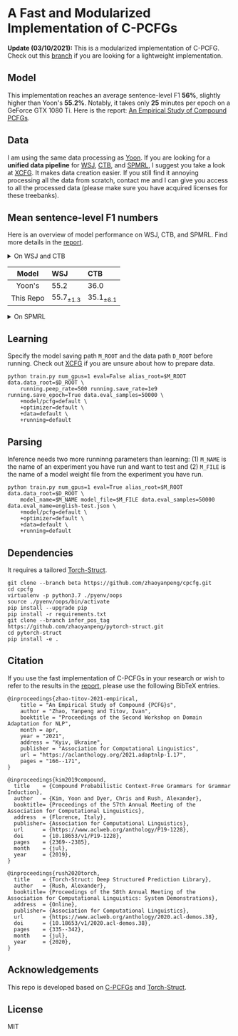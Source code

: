 # A Fast and Modularized Implementation of C-PCFGs

**Update (03/10/2021):** This is a modularized implementation of C-PCFG. Check out this [branch](https://github.com/zhaoyanpeng/cpcfg/tree/messup) if you are looking for a lightweight implementation.

## Model
This implementation reaches an average sentence-level F1 **56%**, slightly higher than Yoon's **55.2%**. 
Notably, it takes only **25** minutes per epoch on a GeForce GTX 1080 Ti. Here is the report: [An Empirical Study of Compound PCFGs](https://arxiv.org/abs/2103.02298).

## Data
I am using the same data processing as [Yoon](https://github.com/harvardnlp/compound-pcfg#data). If you are looking for a **unified data pipeline** for [WSJ](https://catalog.ldc.upenn.edu/LDC99T42), [CTB](https://catalog.ldc.upenn.edu/LDC2005T01), and [SPMRL](https://dokufarm.phil.hhu.de/spmrl2014/), I suggest you take a look at [XCFG](https://github.com/zhaoyanpeng/xcfg). It makes data creation easier. If you still find it annoying processing all the data from scratch, contact me and I can give you access to all the processed data (please make sure you have acquired licenses for these treebanks).

## Mean sentence-level F1 numbers
Here is an overview of model performance on WSJ, CTB, and SPMRL. Find more details in the [report](https://arxiv.org/abs/2103.02298).

<details><summary>On WSJ and CTB</summary></details>

| Model | WSJ | CTB |
|:-:|:-|:-|
| Yoon's | 55.2 | 36.0 |
| This Repo | 55.7<sub>±1.3<sub> | 35.1<sub>±6.1<sub> |

<details><summary>On SPMRL</summary><p>

| Model | Basque | German | French | Hebrew | Hungarian | Korean | Polish | Swedish |
|:-:|:-|:-|:-|:-|:-|:-|:-|:-|
| N-PCFG | **30.2**<sub>±0.9<sub> | **37.8**<sub>±1.7<sub> | **42.2**<sub>±1.4<sub> | **41.0**<sub>±0.6<sub> | 37.9<sub>±0.8<sub> | 25.7<sub>±2.8<sub> | 31.7<sub>±1.8<sub> | 14.5<sub>±12.7<sub> |
| C-PCFG | 27.9<sub>±2.0<sub> | 37.3<sub>±1.8<sub> | 40.5<sub>±0.8<sub> | 39.2<sub>±1.2<sub> | **38.3**<sub>±0.7<sub> | **27.7**<sub>±2.8<sub> | **32.4**<sub>±1.1<sub> | **23.7**<sub>±14.3<sub> |

</p></details>

## Learning 
Specify the model saving path `M_ROOT` and the data path `D_ROOT` before running. Check out [XCFG](https://github.com/zhaoyanpeng/xcfg) if you are unsure about how to prepare data.
```shell
python train.py num_gpus=1 eval=False alias_root=$M_ROOT data.data_root=$D_ROOT \
    running.peep_rate=500 running.save_rate=1e9 running.save_epoch=True data.eval_samples=50000 \
    +model/pcfg=default \
    +optimizer=default \
    +data=default \
    +running=default
```

## Parsing 
Inference needs two more runninng parameters than learning: (1) `M_NAME` is the name of an experiment you have run and want to test and (2) `M_FILE` is the name of a model weight file from the experiment you have run.
```shell
python train.py num_gpus=1 eval=True alias_root=$M_ROOT data.data_root=$D_ROOT \
    model_name=$M_NAME model_file=$M_FILE data.eval_samples=50000 data.eval_name=english-test.json \
    +model/pcfg=default \
    +optimizer=default \
    +data=default \
    +running=default
```

## Dependencies
It requires a tailored [Torch-Struct](https://github.com/zhaoyanpeng/pytorch-struct).
```shell
git clone --branch beta https://github.com/zhaoyanpeng/cpcfg.git
cd cpcfg
virtualenv -p python3.7 ./pyenv/oops
source ./pyenv/oops/bin/activate
pip install --upgrade pip
pip install -r requirements.txt
git clone --branch infer_pos_tag https://github.com/zhaoyanpeng/pytorch-struct.git
cd pytorch-struct
pip install -e .
```

## Citation
If you use the fast implementation of C-PCFGs in your research or wish to refer to the results in the [report](https://arxiv.org/abs/2103.02298), please use the following BibTeX entries.
```
@inproceedings{zhao-titov-2021-empirical,
    title = "An Empirical Study of Compound {PCFG}s",
    author = "Zhao, Yanpeng and Titov, Ivan",
    booktitle = "Proceedings of the Second Workshop on Domain Adaptation for NLP",
    month = apr,
    year = "2021",
    address = "Kyiv, Ukraine",
    publisher = "Association for Computational Linguistics",
    url = "https://aclanthology.org/2021.adaptnlp-1.17",
    pages = "166--171",
}
```
```
@inproceedings{kim2019compound,
  title    = {Compound Probabilistic Context-Free Grammars for Grammar Induction},
  author   = {Kim, Yoon and Dyer, Chris and Rush, Alexander},
  booktitle= {Proceedings of the 57th Annual Meeting of the Association for Computational Linguistics},
  address  = {Florence, Italy},
  publisher= {Association for Computational Linguistics},
  url      = {https://www.aclweb.org/anthology/P19-1228},
  doi      = {10.18653/v1/P19-1228},
  pages    = {2369--2385},
  month    = {jul},
  year     = {2019},
}
```
```
@inproceedings{rush2020torch,
  title    = {Torch-Struct: Deep Structured Prediction Library},
  author   = {Rush, Alexander},
  booktitle= {Proceedings of the 58th Annual Meeting of the Association for Computational Linguistics: System Demonstrations},
  address  = {Online},
  publisher= {Association for Computational Linguistics},
  url      = {https://www.aclweb.org/anthology/2020.acl-demos.38},
  doi      = {10.18653/v1/2020.acl-demos.38},
  pages    = {335--342},
  month    = {jul},
  year     = {2020},
}
```

## Acknowledgements
This repo is developed based on [C-PCFGs](https://github.com/harvardnlp/compound-pcfg) and [Torch-Struct](https://github.com/harvardnlp/pytorch-struct).

## License
MIT
